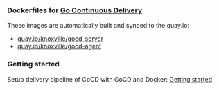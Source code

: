 ### Dockerfiles for [Go Continuous Delivery](http://www.go.cd/)

These images are automatically built and synced to the quay.io:

* [quay.io/knoxville/gocd-server](https://quay.io/repository/knoxville/gocd-server?tag=latest&tab=tags)
* [quay.io/knoxville/gocd-agent](https://quay.io/repository/knoxville/gocd-agent?tag=latest&tab=tags)

### Getting started
Setup delivery pipeline of GoCD with GoCD and Docker: [Getting started](https://github.com/voitau/gocd-getting-started)
